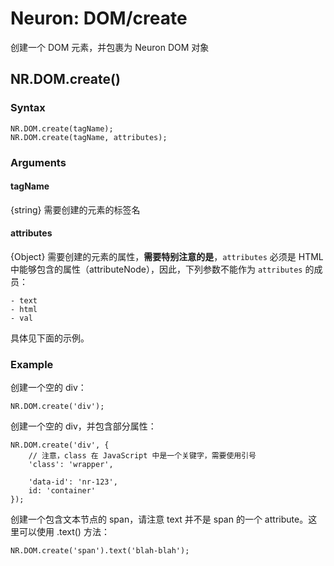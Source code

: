 Neuron: DOM/create
====
创建一个 DOM 元素，并包裹为 Neuron DOM 对象

NR.DOM.create()
----

### Syntax
	NR.DOM.create(tagName);
	NR.DOM.create(tagName, attributes);
	
### Arguments

#### tagName
{string} 需要创建的元素的标签名

#### attributes
{Object} 需要创建的元素的属性，**需要特别注意的是**，`attributes` 必须是 HTML 中能够包含的属性（attributeNode），因此，下列参数不能作为 `attributes` 的成员：
	
	- text
	- html
	- val

具体见下面的示例。

### Example

创建一个空的 div：

	NR.DOM.create('div');
	
创建一个空的 div，并包含部分属性：

	NR.DOM.create('div', {
		// 注意，class 在 JavaScript 中是一个关键字，需要使用引号
		'class': 'wrapper',
		
		'data-id': 'nr-123',
		id: 'container'
	});
	
创建一个包含文本节点的 span，请注意 text 并不是 span 的一个 attribute。这里可以使用 .text() 方法：

	NR.DOM.create('span').text('blah-blah');